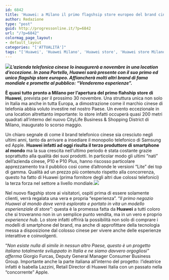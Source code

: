 ```yaml
---
id: 6842
title: 'Huawei: a Milano il primo flagshsip store europeo del brand cinese'
author: Redazione
type: "post"
guid: http://progressonline.it/?p=6842
url: "/?p=6842"
colormag_page_layout:
- default_layout
categories: "['ATTUALITÀ']"
tags: "['Huawei', 'Huawei Milano', 'Huawei store', 'Huawei store Milano']"
---
```


***![](https://progressonline.it/wp-content/uploads/2017/10/huawei-300x225.jpg)L’azienda telefonica cinese lo inaugurerà a novembre in una location d’eccezione. In zona Portello, Huawei sarà presente con il suo primo ed unico flagship store europeo. Affiancherà molti altri brand di fama mondiale e promette al pubblico: “Venderemo esperienze*”.**

**È quasi tutto pronto a Milano per l’apertura del primo flahship store di Huawei**, prevista per il prossimo 30 novembre. Una struttura unica non solo in Italia ma anche in tutta Europa, a dimostrazione come il marchio cinese di telefonia abbia voluto investire nel nostro Paese. Un evento eccezionale in una location altrettanto importante: lo store infatti occuperà quasi 200 metri quadrati all’interno del nuovo CityLife Business &amp; Shopping District di Milano, inaugurato lo scorso maggio.

Un chiaro segnale di come il brand telefonico cinese sia cresciuto negli ultimi anni, tanto da arrivare a insediare il monopolio telefonico di Samsung ed Apple. **Huawei infatti ad oggi risulta il terzo produttore di smartphone al mondo** ma la sua crescita nell’ultimo periodo è stata costante grazie soprattutto alla qualità dei suoi prodotti. In particolar modo gli ultimi “nati” dell’azienda cinese, P10 e P10 Plus, hanno riscosso particolare apprezzamento tra il pubblico così come d’altronde le versioni “Lite” dei top di gamma. Qualità ad un prezzo più contenuto rispetto alla concorrenza, questo ha fatto di Huawei (prima fornitore degli altri due colossi telefonici) la terza forza nel settore a livello mondiale.![](https://progressonline.it/wp-content/uploads/2017/10/Citylife-Piazza-Tre-Torri-2-300x247.jpg)

Nel nuovo flagship store ai visitatori, ospiti prima di essere solamente clienti, verrà regalata una vera e propria “esperienza”. “*Il primo negozio Huawei al mondo dove verrà esplorato e portato in vita un modello esperienziale di store”:* questa è la promessa fatta da **Huawei** a tutti coloro che si troveranno non in un semplice punto vendita, ma in un vero e proprio *experience hub.* Lo store infatti offrirà la possibilità non solo di comprare i modelli di smartphone del brand, ma anche di approfittare della tecnologia messa a disposizione dal colosso cinese per vivere anche delle esperienze interattive e coinvolgenti.

“*Non esiste nulla di simile in nessun altro Paese, questo è un progetto italiano totalmente sviluppato in Italia e ne siamo davvero orgogliosi” afferma* Giorgio Furcas, Deputy General Manager Consumer Business Group. Importante anche la parte italiana all’interno del progetto: l’ideatrice infatti è Isabella Lazzini, Retail Director di Huawei Italia con un passato nella “concorrente” Apple.